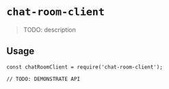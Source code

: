 # `chat-room-client`

> TODO: description

## Usage

```
const chatRoomClient = require('chat-room-client');

// TODO: DEMONSTRATE API
```
